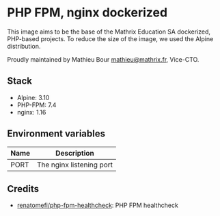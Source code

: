 # PHP FPM, nginx dockerized

This image aims to be the base of the Mathrix Education SA dockerized,
PHP-based projects.
To reduce the size of the image, we used the Alpine distribution.

Proudly maintained by Mathieu Bour <mathieu@mathrix.fr>, Vice-CTO.

## Stack

- Alpine: 3.10
- PHP-FPM: 7.4
- nginx: 1.16

## Environment variables

| Name | Description              |
|------|--------------------------|
| PORT | The nginx listening port |

## Credits

- [renatomefi/php-fpm-healthcheck][1]: PHP FPM healthcheck

[1]: https://github.com/renatomefi/php-fpm-healthcheck
